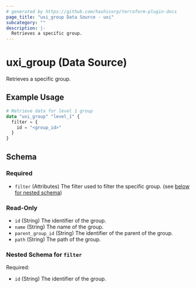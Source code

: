 ```yaml
---
# generated by https://github.com/hashicorp/terraform-plugin-docs
page_title: "uxi_group Data Source - uxi"
subcategory: ""
description: |-
  Retrieves a specific group.
---
```


# uxi_group (Data Source)

Retrieves a specific group.

## Example Usage

```terraform
# Retrieve data for level 1 group
data "uxi_group" "level_1" {
  filter = {
    id = "<group_id>"
  }
}
```

<!-- schema generated by tfplugindocs -->
## Schema

### Required

- `filter` (Attributes) The filter used to filter the specific group. (see [below for nested schema](#nestedatt--filter))

### Read-Only

- `id` (String) The identifier of the group.
- `name` (String) The name of the group.
- `parent_group_id` (String) The identifier of the parent of the group.
- `path` (String) The path of the group.

<a id="nestedatt--filter"></a>
### Nested Schema for `filter`

Required:

- `id` (String) The identifier of the group.
